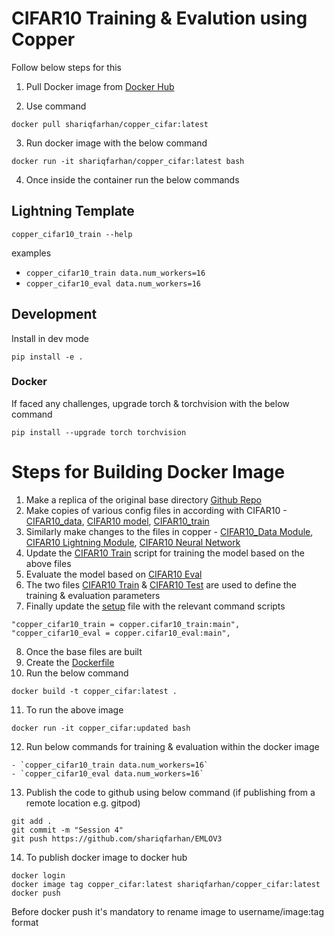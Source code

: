# CIFAR10 Training & Evalution using Copper

Follow below steps for this

1. Pull Docker image from [Docker Hub](https://hub.docker.com/repository/docker/shariqfarhan/copper_cifar/general)

2. Use command
```
docker pull shariqfarhan/copper_cifar:latest
```

3. Run docker image with the below command
```
docker run -it shariqfarhan/copper_cifar:latest bash
```

4. Once inside the container run the below commands

## Lightning Template

```
copper_cifar10_train --help
```

examples

- `copper_cifar10_train data.num_workers=16`
- `copper_cifar10_eval data.num_workers=16`

## Development

Install in dev mode

```
pip install -e .
```

### Docker

If faced any challenges, upgrade torch & torchvision with the below command

```
pip install --upgrade torch torchvision
```

# Steps for Building Docker Image

1. Make a replica of the original base directory [Github Repo](https://github.com/satyajitghana/lightning-template/tree/master)
2. Make copies of various config files in according with CIFAR10 - [CIFAR10_data](https://github.com/shariqfarhan/EMLOV3/blob/master/configs/data/cifar10.yaml), [CIFAR10 model](https://github.com/shariqfarhan/EMLOV3/blob/master/configs/model/cifar10.yaml), [CIFAR10_train](https://github.com/shariqfarhan/EMLOV3/blob/master/configs/cifar10_train.yaml)
3. Similarly make changes to the files in copper - [CIFAR10_Data Module](https://github.com/shariqfarhan/EMLOV3/blob/master/copper/data/cifar10_datamodule.py), [CIFAR10 Lightning Module](https://github.com/shariqfarhan/EMLOV3/blob/master/copper/models/cifar10_module.py), [CIFAR10 Neural Network](https://github.com/shariqfarhan/EMLOV3/blob/master/copper/models/components/cifar10_dense_net.py)
4. Update the [CIFAR10 Train](https://github.com/shariqfarhan/EMLOV3/blob/master/copper/cifar10_train.py) script for training the model based on the above files
5. Evaluate the model based on [CIFAR10 Eval](https://github.com/shariqfarhan/EMLOV3/blob/master/copper/cifar10_eval.py)
6. The two files [CIFAR10 Train](https://github.com/shariqfarhan/EMLOV3/blob/master/configs/cifar10_train.yaml) & [CIFAR10 Test](https://github.com/shariqfarhan/EMLOV3/blob/master/configs/cifar10_test.yaml) are used to define the training & evaluation parameters
7. Finally update the [setup](https://github.com/shariqfarhan/EMLOV3/blob/master/setup.py) file with the relevant command scripts
```
"copper_cifar10_train = copper.cifar10_train:main",
"copper_cifar10_eval = copper.cifar10_eval:main",
```
8. Once the base files are built
9. Create the [Dockerfile](https://github.com/shariqfarhan/EMLOV3/blob/master/Dockerfile)
10. Run the below command
```
docker build -t copper_cifar:latest .
```
11. To run the above image
```
docker run -it copper_cifar:updated bash
```
12. Run below commands for training & evaluation within the docker image
```
- `copper_cifar10_train data.num_workers=16`
- `copper_cifar10_eval data.num_workers=16`
```
13. Publish the code to github using below command (if publishing from a remote location e.g. gitpod)
```
git add .
git commit -m "Session 4"
git push https://github.com/shariqfarhan/EMLOV3
```
14. To publish docker image to docker hub
```
docker login
docker image tag copper_cifar:latest shariqfarhan/copper_cifar:latest
docker push
```
Before docker push it's mandatory to rename image to username/image:tag format
